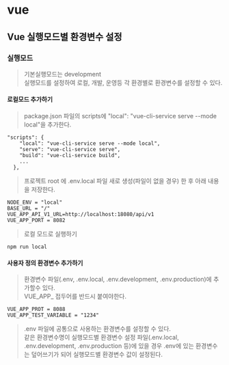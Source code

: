 # vue

## Vue 실행모드별 환경변수 설정
### 실행모드
> 기본실행모드는 development  
> 실행모드를 설정하여 로컬, 개발, 운영등 각 환경별로 환경변수를 설정할 수 있다.

#### 로컬모드 추가하기
> package.json 파일의 scripts에 "local": "vue-cli-service serve --mode local"을 추가한다.  
```
"scripts": {
    "local": "vue-cli-service serve --mode local",
    "serve": "vue-cli-service serve",
    "build": "vue-cli-service build",
    ...
  },
```

> 프로젝트 root 에 .env.local 파일 새로 생성(파일이 없을 경우) 한 후 아래 내용을 저장한다.  
```
NODE_ENV = "local"
BASE_URL = "/"
VUE_APP_API_V1_URL=http://localhost:18080/api/v1
VUE_APP_PORT = 8082
```

> 로컬 모드로 실행하기
```
npm run local
```

#### 사용자 정의 환경변수 추가하기
> 환경변수 파일(.env, .env.local, .env.development, .env.production)에 추가할수 있다.  
> VUE&#95;APP&#95; 접두어를 반드시 붙여야한다.

```
VUE_APP_PROT = 8088
VUE_APP_TEST_VARIABLE = "1234"
```

> .env 파일에 공통으로 사용하는 환경변수를 설정할 수 있다.  
> 같은 환경변수명이 실행모드별 환경변수 설정 파일(.env.local, .env.development, .env.production 등)에 있을 경우 .env에 있는 환경변수는 덮어쓰기가 되어 실행모드별 환경변수 값이 설정된다.  
